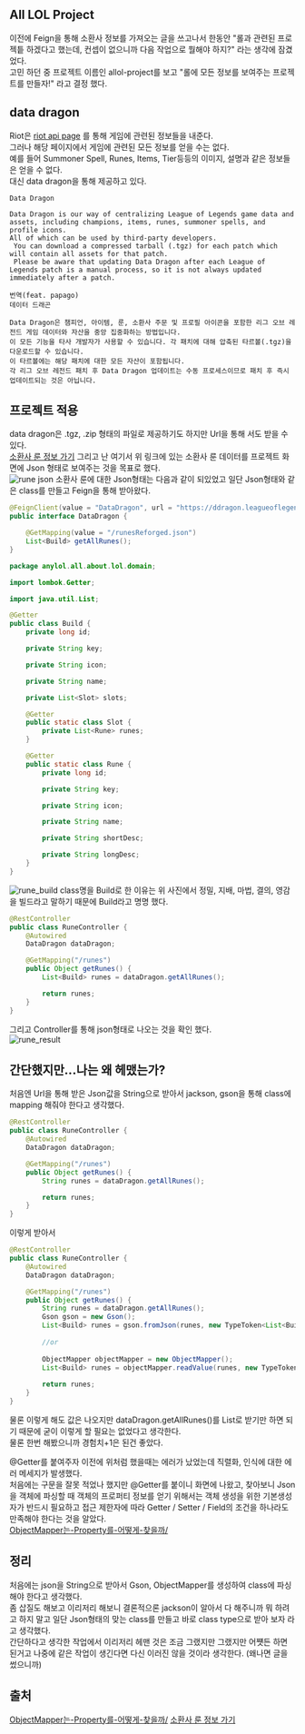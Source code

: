 ## All LOL Project
이전에 Feign을 통해 소환사 정보를 가져오는 글을 쓰고나서 한동안 "롤과 관련된 프로젝틑 하겠다고 했는데, 컨셉이 없으니까 다음 작업으로 뭘해야 하지?" 라는 생각에 잠겼었다.  
고민 하던 중 프로젝트 이름인 allol-project를 보고 "롤에 모든 정보를 보여주는 프로젝트를 만들자!" 라고 결정 했다.

## data dragon
Riot은 [riot api page](https://developer.riotgames.com/apis) 를 통해 게임에 관련된 정보들을 내준다.  
그러나 해당 페이지에서 게임에 관련된 모든 정보를 얻을 수는 없다.  
예를 들어 Summoner Spell, Runes, Items, Tier등등의 이미지, 설명과 같은 정보들은 얻을 수 없다.  
대신 data dragon을 통해 제공하고 있다.  
```
Data Dragon

Data Dragon is our way of centralizing League of Legends game data and assets, including champions, items, runes, summoner spells, and profile icons. 
All of which can be used by third-party developers.
 You can download a compressed tarball (.tgz) for each patch which will contain all assets for that patch. 
 Please be aware that updating Data Dragon after each League of Legends patch is a manual process, so it is not always updated immediately after a patch.
 
번역(feat. papago)
데이터 드래곤

Data Dragon은 챔피언, 아이템, 룬, 소환사 주문 및 프로필 아이콘을 포함한 리그 오브 레전드 게임 데이터와 자산을 중앙 집중화하는 방법입니다. 
이 모든 기능을 타사 개발자가 사용할 수 있습니다. 각 패치에 대해 압축된 타르볼(.tgz)을 다운로드할 수 있습니다. 
이 타르볼에는 해당 패치에 대한 모든 자산이 포함됩니다. 
각 리그 오브 레전드 패치 후 Data Dragon 업데이트는 수동 프로세스이므로 패치 후 즉시 업데이트되는 것은 아닙니다.
```

## 프로젝트 적용
data dragon은 .tgz, .zip 형태의 파일로 제공하기도 하지만 Url을 통해 서도 받을 수 있다.  
[소환사 룬 정보 가기](https://ddragon.leagueoflegends.com/cdn/11.15.1/data/ko_KR/runesReforged.json)
그리고 난 여기서 위 링크에 있는 소환사 룬 데이터를 프로젝트 화면에 Json 형태로 보여주는 것을 목표로 했다.  
![rune json](./images/runes%20json.png)
소환사 룬에 대한 Json형태는 다음과 같이 되있었고 일단 Json형태와 같은 class를 만들고 Feign을 통해 받아왔다.  
```java
@FeignClient(value = "DataDragon", url = "https://ddragon.leagueoflegends.com/cdn/11.15.1/data/ko_KR")
public interface DataDragon {

    @GetMapping(value = "/runesReforged.json")
    List<Build> getAllRunes();
}
```

```java
package anylol.all.about.lol.domain;

import lombok.Getter;

import java.util.List;

@Getter
public class Build {
    private long id;

    private String key;

    private String icon;

    private String name;

    private List<Slot> slots;

    @Getter
    public static class Slot {
        private List<Rune> runes;
    }

    @Getter
    public static class Rune {
        private long id;

        private String key;

        private String icon;

        private String name;

        private String shortDesc;

        private String longDesc;
    }
}
```

![rune_build](./images/rune_build.png)
class명을 Build로 한 이유는 위 사진에서 정밀, 지배, 마법, 결의, 영감을 빌드라고 말하기 때문에 Build라고 명명 했다.  

```java
@RestController
public class RuneController {
    @Autowired
    DataDragon dataDragon;

    @GetMapping("/runes")
    public Object getRunes() {
        List<Build> runes = dataDragon.getAllRunes();

        return runes;
    }
}
```
그리고 Controller를 통해 json형태로 나오는 것을 확인 했다.  
![rune_result](./images/rune_result.png)

## 간단했지만...나는 왜 헤맸는가?
처음엔 Url을 통해 받은 Json값을 String으로 받아서 jackson, gson을 통해 class에 mapping 해줘야 한다고 생각했다.  
```java
@RestController
public class RuneController {
    @Autowired
    DataDragon dataDragon;

    @GetMapping("/runes")
    public Object getRunes() {
        String runes = dataDragon.getAllRunes();

        return runes;
    }
}
```
이렇게 받아서
```java
@RestController
public class RuneController {
    @Autowired
    DataDragon dataDragon;

    @GetMapping("/runes")
    public Object getRunes() {
        String runes = dataDragon.getAllRunes();
        Gson gson = new Gson();
        List<Build> runes = gson.fromJson(runes, new TypeToken<List<Build>>() {}.getType());
        
        //or
                
        ObjectMapper objectMapper = new ObjectMapper();
        List<Build> runes = objectMapper.readValue(runes, new TypeToken<List<Build>>(){}.getType());
        
        return runes;
    }
}
```
물론 이렇게 해도 값은 나오지만 dataDragon.getAllRunes()를 List<Build>로 받기만 하면 되기 때문에 굳이 이렇게 할 필요는 없었다고 생각한다.  
물론 한번 해봤으니까 경험치+1은 된건 좋았다.  

@Getter를 붙여주자
이전에 위처럼 했을때는 에러가 났었는데 직렬화, 인식에 대한 에러 메세지가 발생했다.  
처음에는 구문을 잘못 적었나 했지만 @Getter를 붙이니 화면에 나왔고, 찾아보니 
Json을 객체에 파싱할 때 객체의 프로퍼티 정보를 얻기 위해서는 객체 생성을 위한 기본생성자가 반드시 필요하고
접근 제한자에 따라 Getter / Setter / Field의 조건을 하나라도 만족해야 한다는 것을 알았다.  
[ObjectMapper는-Property를-어떻게-찾을까/](https://bactoria.github.io/2019/08/16/ObjectMapper%EB%8A%94-Property%EB%A5%BC-%EC%96%B4%EB%96%BB%EA%B2%8C-%EC%B0%BE%EC%9D%84%EA%B9%8C/)  

## 정리
처음에는 json을 String으로 받아서 Gson, ObjectMapper를 생성하여 class에 파싱해야 한다고 생각했다.  
좀 삽질도 해보고 이리저리 해보니 결론적으론 jackson이 알아서 다 해주니까 뭐 하려고 하지 말고 일단 Json형태의 맞는 class를 만들고 바로 class type으로 받아 보자 라고 생각했다.  
간단하다고 생각한 작업에서 이리저리 헤맨 것은 조금 그랬지만 그랬지만 어쩃든 하면 된거고 나중에 같은 작업이 생긴다면 다신 이러진 않을 것이라 생각한다.  (왜나면 글을 썼으니까)

## 출처
[ObjectMapper는-Property를-어떻게-찾을까/](https://bactoria.github.io/2019/08/16/ObjectMapper%EB%8A%94-Property%EB%A5%BC-%EC%96%B4%EB%96%BB%EA%B2%8C-%EC%B0%BE%EC%9D%84%EA%B9%8C/)
[소환사 룬 정보 가기](https://ddragon.leagueoflegends.com/cdn/11.15.1/data/ko_KR/runesReforged.json)
